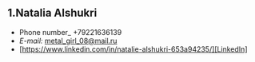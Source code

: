 ## 1.Natalia Alshukri

* Phone number_ +79221636139
* *E-mail:* metal_girl_08@mail.ru
* [https://www.linkedin.com/in/natalie-alshukri-653a94235/][LinkedIn]

